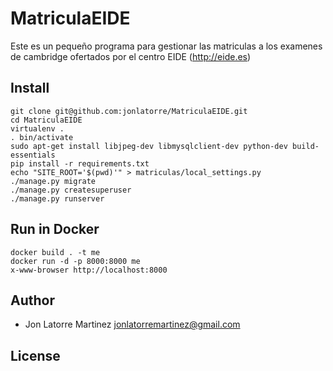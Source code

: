 MatriculaEIDE
============
Este es un pequeño programa para gestionar las matriculas a los examenes de cambridge ofertados por el centro EIDE (http://eide.es)


Install
-------

```
git clone git@github.com:jonlatorre/MatriculaEIDE.git
cd MatriculaEIDE
virtualenv .
. bin/activate
sudo apt-get install libjpeg-dev libmysqlclient-dev python-dev build-essentials
pip install -r requirements.txt
echo "SITE_ROOT='$(pwd)'" > matriculas/local_settings.py
./manage.py migrate
./manage.py createsuperuser
./manage.py runserver
```

Run in Docker
------

```
docker build . -t me
docker run -d -p 8000:8000 me
x-www-browser http://localhost:8000
```

Author
------

 - Jon Latorre Martinez <jonlatorremartinez@gmail.com>

License
-------
